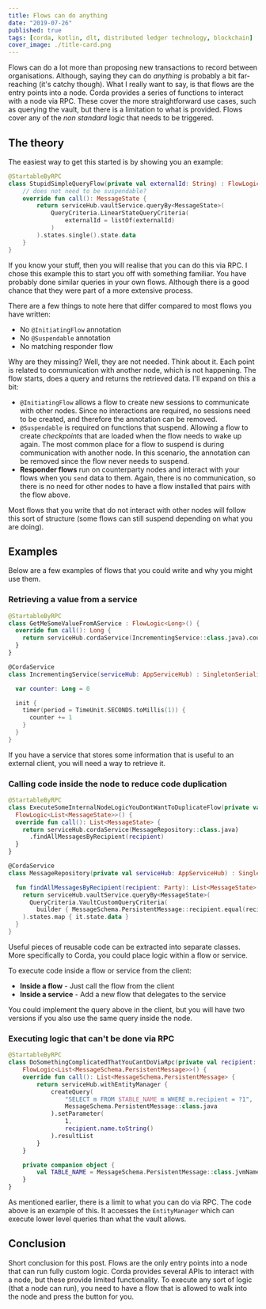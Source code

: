 ```yaml
---
title: Flows can do anything
date: "2019-07-26"
published: true
tags: [corda, kotlin, dlt, distributed ledger technology, blockchain]
cover_image: ./title-card.png
---
```


Flows can do a lot more than proposing new transactions to record between organisations. Although, saying they can do _anything_ is probably a bit far-reaching (it's catchy though). What I really want to say, is that flows are the entry points into a node. Corda provides a series of functions to interact with a node via RPC. These cover the more straightforward use cases, such as querying the vault, but there is a limitation to what is provided. Flows cover any of the _non standard_ logic that needs to be triggered.

## The theory

The easiest way to get this started is by showing you an example:

```kotlin
@StartableByRPC
class StupidSimpleQueryFlow(private val externalId: String) : FlowLogic<MessageState>() {
    // does not need to be suspendable?
    override fun call(): MessageState {
        return serviceHub.vaultService.queryBy<MessageState>(
            QueryCriteria.LinearStateQueryCriteria(
                externalId = listOf(externalId)
            )
        ).states.single().state.data
    }
}
```

If you know your stuff, then you will realise that you can do this via RPC. I chose this example this to start you off with something familiar. You have probably done similar queries in your own flows. Although there is a good chance that they were part of a more extensive process.

There are a few things to note here that differ compared to most flows you have written:

- No `@InitiatingFlow` annotation
- No `@Suspendable` annotation
- No matching responder flow

Why are they missing? Well, they are not needed. Think about it. Each point is related to communication with another node, which is not happening. The flow starts, does a query and returns the retrieved data. I'll expand on this a bit:

- `@InitiatingFlow` allows a flow to create new sessions to communicate with other nodes. Since no interactions are required, no sessions need to be created, and therefore the annotation can be removed.
- `@Suspendable` is required on functions that suspend. Allowing a flow to create _checkpoints_ that are loaded when the flow needs to wake up again. The most common place for a flow to suspend is during communication with another node. In this scenario, the annotation can be removed since the flow never needs to suspend.
- __Responder flows__ run on counterparty nodes and interact with your flows when you `send` data to them. Again, there is no communication, so there is no need for other nodes to have a flow installed that pairs with the flow above.

Most flows that you write that do not interact with other nodes will follow this sort of structure (some flows can still suspend depending on what you are doing).

## Examples

Below are a few examples of flows that you could write and why you might use them.

### Retrieving a value from a service

```kotlin
@StartableByRPC
class GetMeSomeValueFromAService : FlowLogic<Long>() {
  override fun call(): Long {
    return serviceHub.cordaService(IncrementingService::class.java).counter
  }
}

@CordaService
class IncrementingService(serviceHub: AppServiceHub) : SingletonSerializeAsToken() {

  var counter: Long = 0

  init {
    timer(period = TimeUnit.SECONDS.toMillis(1)) {
      counter += 1
    }
  }
}
```

If you have a service that stores some information that is useful to an external client, you will need a way to retrieve it.

### Calling code inside the node to reduce code duplication

```kotlin
@StartableByRPC
class ExecuteSomeInternalNodeLogicYouDontWantToDuplicateFlow(private val recipient: Party) :
  FlowLogic<List<MessageState>>() {
  override fun call(): List<MessageState> {
    return serviceHub.cordaService(MessageRepository::class.java)
      .findAllMessagesByRecipient(recipient)
  }
}

@CordaService
class MessageRepository(private val serviceHub: AppServiceHub) : SingletonSerializeAsToken() {

  fun findAllMessagesByRecipient(recipient: Party): List<MessageState> {
    return serviceHub.vaultService.queryBy<MessageState>(
      QueryCriteria.VaultCustomQueryCriteria(
        builder { MessageSchema.PersistentMessage::recipient.equal(recipient.name.toString()) })
    ).states.map { it.state.data }
  }
}
```

Useful pieces of reusable code can be extracted into separate classes. More specifically to Corda, you could place logic within a flow or service.

To execute code inside a flow or service from the client:

- __Inside a flow__ - Just call the flow from the client
- __Inside a service__ - Add a new flow that delegates to the service

You could implement the query above in the client, but you will have two versions if you also use the same query inside the node.

### Executing logic that can't be done via RPC

```kotlin
@StartableByRPC
class DoSomethingComplicatedThatYouCantDoViaRpc(private val recipient: Party) :
    FlowLogic<List<MessageSchema.PersistentMessage>>() {
    override fun call(): List<MessageSchema.PersistentMessage> {
        return serviceHub.withEntityManager {
            createQuery(
                "SELECT m FROM $TABLE_NAME m WHERE m.recipient = ?1",
                MessageSchema.PersistentMessage::class.java
            ).setParameter(
                1,
                recipient.name.toString()
            ).resultList
        }
    }

    private companion object {
        val TABLE_NAME = MessageSchema.PersistentMessage::class.jvmName
    }
}
```

As mentioned earlier, there is a limit to what you can do via RPC. The code above is an example of this. It accesses the `EntityManager` which can execute lower level queries than what the vault allows.

## Conclusion

Short conclusion for this post. Flows are the only entry points into a node that can run fully custom logic. Corda provides several APIs to interact with a node, but these provide limited functionality. To execute any sort of logic (that a node can run), you need to have a flow that is allowed to walk into the node and press the button for you.